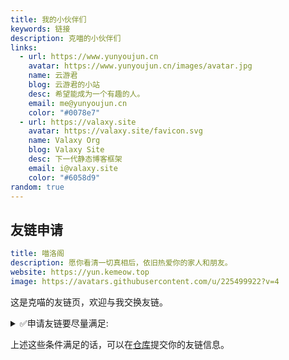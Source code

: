 ```yaml
---
title: 我的小伙伴们
keywords: 链接
description: 克喵的小伙伴们
links:
  - url: https://www.yunyoujun.cn
    avatar: https://www.yunyoujun.cn/images/avatar.jpg
    name: 云游君
    blog: 云游君的小站
    desc: 希望能成为一个有趣的人。
    email: me@yunyoujun.cn
    color: "#0078e7"
  - url: https://valaxy.site
    avatar: https://valaxy.site/favicon.svg
    name: Valaxy Org
    blog: Valaxy Site
    desc: 下一代静态博客框架
    email: i@valaxy.site
    color: "#6058d9"
random: true
---
```


<YunLinks :links="frontmatter.links" :random="frontmatter.random" />

## 友链申请

```yaml
title: 喵洛阁
description: 愿你看清一切真相后，依旧热爱你的家人和朋友。
website: https://yun.kemeow.top
image: https://avatars.githubusercontent.com/u/225499922?v=4
```

这是克喵的友链页，欢迎与我交换友链。
<details>
<summary>✅申请友链要尽量满足:</summary>

- 遵守中国大陆的法律法规。

- 博客内容要尽量按时更新。

- 至少存在1个月且保证能长时间存在。

- 不要有太多广告。

- 最好加上我的博客(不必要)
</details>

上述这些条件满足的话，可以在[仓库](https://github.com/kemiaofxjun/Friends)提交你的友链信息。
